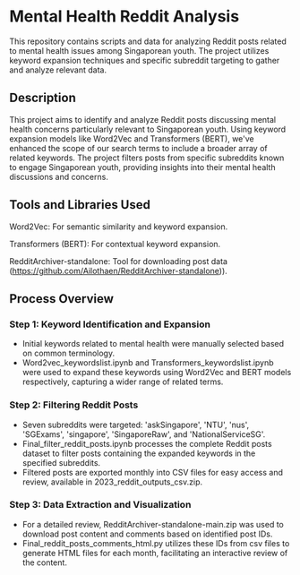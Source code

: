 # Mental Health Reddit Analysis
This repository contains scripts and data for analyzing Reddit posts related to mental health issues among Singaporean youth. The project utilizes keyword expansion techniques and specific subreddit targeting to gather and analyze relevant data.

## Description
This project aims to identify and analyze Reddit posts discussing mental health concerns particularly relevant to Singaporean youth. Using keyword expansion models like Word2Vec and Transformers (BERT), we've enhanced the scope of our search terms to include a broader array of related keywords. The project filters posts from specific subreddits known to engage Singaporean youth, providing insights into their mental health discussions and concerns.

## Tools and Libraries Used
Word2Vec: For semantic similarity and keyword expansion.

Transformers (BERT): For contextual keyword expansion.

RedditArchiver-standalone: Tool for downloading post data (https://github.com/Ailothaen/RedditArchiver-standalone)).

## Process Overview
### Step 1: Keyword Identification and Expansion
- Initial keywords related to mental health were manually selected based on common terminology.
- Word2vec_keywordslist.ipynb and Transformers_keywordslist.ipynb were used to expand these keywords using Word2Vec and BERT models respectively, capturing a wider range of related terms.

### Step 2: Filtering Reddit Posts
-  Seven subreddits were targeted: 'askSingapore', 'NTU', 'nus', 'SGExams', 'singapore', 'SingaporeRaw', and 'NationalServiceSG'.
-  Final_filter_reddit_posts.ipynb processes the complete Reddit posts dataset to filter posts containing the expanded keywords in the specified subreddits.
-  Filtered posts are exported monthly into CSV files for easy access and review, available in 2023_reddit_outputs_csv.zip.

### Step 3: Data Extraction and Visualization
-  For a detailed review, RedditArchiver-standalone-main.zip was used to download post content and comments based on identified post IDs.
-  Final_reddit_posts_comments_html.py utilizes these IDs from csv files to generate HTML files for each month, facilitating an interactive review of the content.




